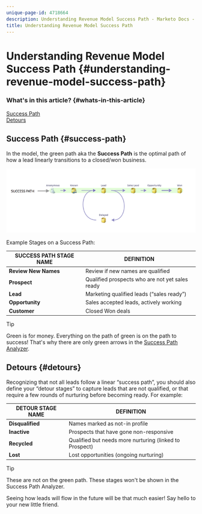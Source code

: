 ```yaml
---
unique-page-id: 4718664
description: Understanding Revenue Model Success Path - Marketo Docs - Product Documentation
title: Understanding Revenue Model Success Path
---
```


# Understanding Revenue Model Success Path {#understanding-revenue-model-success-path}

### What's in this article? {#whats-in-this-article}

[Success Path](#success-path)  
[Detours](#detours)

## Success Path {#success-path}

In the model, the green path aka the **Success Path** is the optimal path of how a lead linearly transitions to a closed/won business.

![--](assets/image2015-6-12-17-3a12-3a18.png)

Example Stages on a Success Path:

| **SUCCESS PATH STAGE NAME** |**DEFINITION** |
|---|---|
| **Review New Names** |Review if new names are qualified |
| **Prospect** |Qualified prospects who are not yet sales ready |
| **Lead** |Marketing qualified leads (“sales ready”) |
| **Opportunity** |Sales accepted leads, actively working |
| **Customer** |Closed Won deals |

>[!TIP]
>
>Green is for money. Everything on the path of green is on the path to success! That's why there are only green arrows in the [Success Path Analyzer](using-the-success-path-analyzer.md).

## Detours {#detours}

Recognizing that not all leads follow a linear “success path”, you should also define your “detour stages” to capture leads that are not qualified, or that require a few rounds of nurturing before becoming ready. For example:

| **DETOUR STAGE NAME** |**DEFINITION** |
|---|---|
| **Disqualified** |Names marked as not-in profile |
| **Inactive** |Prospects that have gone non-responsive |
| **Recycled** |Qualified but needs more nurturing (linked to Prospect) |
| **Lost** |Lost opportunities (ongoing nurturing) |

>[!TIP]
>
>These are not on the green path. These stages won't be shown in the Success Path Analyzer.

Seeing how leads will flow in the future will be that much easier! Say hello to your new little friend. 
